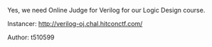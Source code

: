 Yes, we need Online Judge for Verilog for our Logic Design course.

Instancer: http://verilog-oj.chal.hitconctf.com/

Author: t510599
